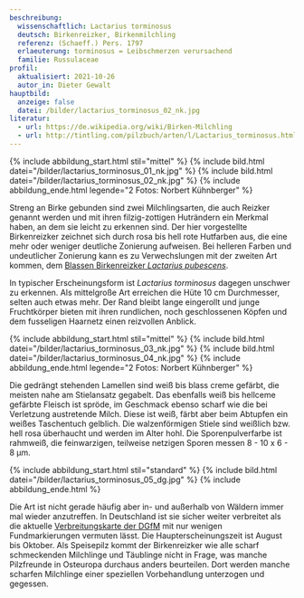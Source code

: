 ```yaml
---
beschreibung:
  wissenschaftlich: Lactarius torminosus
  deutsch: Birkenreizker, Birkenmilchling
  referenz: (Schaeff.) Pers. 1797
  erlaeuterung: torminosus = Leibschmerzen verursachend
  familie: Russulaceae
profil:
  aktualisiert: 2021-10-26
  autor_in: Dieter Gewalt
hauptbild:
  anzeige: false
  datei: /bilder/lactarius_torminosus_02_nk.jpg
literatur:
  - url: https://de.wikipedia.org/wiki/Birken-Milchling
  - url: http://tintling.com/pilzbuch/arten/l/Lactarius_torminosus.html
---
```

{% include abbildung_start.html stil="mittel" %}
{% include bild.html datei="/bilder/lactarius_torminosus_01_nk.jpg" %}
{% include bild.html datei="/bilder/lactarius_torminosus_02_nk.jpg" %}
{% include abbildung_ende.html legende="2 Fotos: Norbert Kühnberger" %}

Streng an Birke gebunden sind zwei Milchlingsarten, die auch Reizker genannt werden und mit ihren filzig-zottigen Huträndern ein Merkmal haben, an dem sie leicht zu erkennen sind. Der hier vorgestellte Birkenreizker zeichnet sich durch rosa bis hell rote Hutfarben aus, die eine mehr oder weniger deutliche Zonierung aufweisen. Bei helleren Farben und undeutlicher Zonierung kann es zu Verwechslungen mit der zweiten Art kommen, dem [Blassen Birkenreizker *Lactarius pubescens*](/pilze/lactarius-pubescens-blasser-birkenreizker-flaumiger-milchling).

In typischer Erscheinungsform ist *Lactarius torminosus* dagegen unschwer zu erkennen. Als mittelgroße Art erreichen die Hüte 10 cm Durchmesser, selten auch etwas mehr. Der Rand bleibt lange eingerollt und junge Fruchtkörper bieten mit ihren rundlichen, noch geschlossenen Köpfen und dem fusseligen Haarnetz einen reizvollen Anblick.

{% include abbildung_start.html stil="mittel" %}
{% include bild.html datei="/bilder/lactarius_torminosus_03_nk.jpg" %}
{% include bild.html datei="/bilder/lactarius_torminosus_04_nk.jpg" %}
{% include abbildung_ende.html legende="2 Fotos: Norbert Kühnberger" %}

Die gedrängt stehenden Lamellen sind weiß bis blass creme gefärbt, die meisten nahe am Stielansatz gegabelt. Das ebenfalls weiß bis hellceme gefärbte Fleisch ist spröde, im Geschmack ebenso scharf wie die bei Verletzung austretende Milch. Diese ist weiß, färbt aber beim Abtupfen ein weißes Taschentuch gelblich. Die walzenförmigen Stiele sind weißlich bzw. hell rosa überhaucht und werden im Alter hohl. Die Sporenpulverfarbe ist rahmweiß, die feinwarzigen, teilweise netzigen Sporen messen 8 - 10 x 6 - 8 µm.

{% include abbildung_start.html stil="standard" %}
{% include bild.html datei="/bilder/lactarius_torminosus_05_dg.jpg" %}
{% include abbildung_ende.html %}

Die Art ist nicht gerade häufig aber in- und außerhalb von Wäldern immer mal wieder anzutreffen. In Deutschland ist sie sicher weiter verbreitet als die aktuelle [Verbreitungskarte der DGfM](https://www.pilze-deutschland.de/organismen/lactarius-torminosulus-knudsen-t-borgen-1996-1) mit nur wenigen Fundmarkierungen vermuten lässt. Die Haupterscheinungszeit ist August bis Oktober. Als Speisepilz kommt der Birkenreizker wie alle scharf schmeckenden Milchlinge und Täublinge nicht in Frage, was manche Pilzfreunde in Osteuropa durchaus anders beurteilen. Dort werden manche scharfen Milchlinge einer speziellen Vorbehandlung unterzogen und gegessen.
